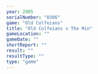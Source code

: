 ```yaml
---
year: 2005
serialNumber: "0306" 
game: "Old Colfeians"
title: "Old Colfeians v The Min"
gameLocation: ""
gameDate: ""
shortReport: ""
result: ""
resultType: ""
type: "game"
---
```


